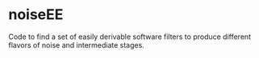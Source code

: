 noiseEE
================================================================================
Code to find a set of easily derivable software filters to produce
different flavors of noise and intermediate stages.
